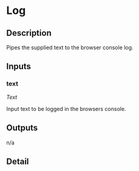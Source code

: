 # Log

## Description
Pipes the supplied text to the browser console log.

## Inputs
### text

*Text*

Input text to be logged in the browsers console.

## Outputs
n/a

## Detail

